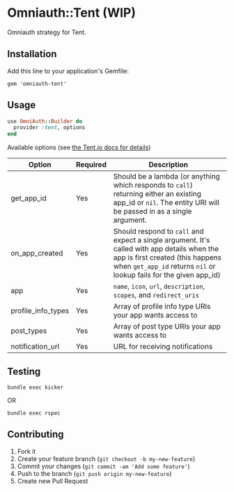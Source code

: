 # Omniauth::Tent (WIP)

Omniauth strategy for Tent.

## Installation

Add this line to your application's Gemfile:

    gem 'omniauth-tent'


## Usage

```ruby
use OmniAuth::Builder do
  provider :tent, options
end
```

Available options (see [the Tent.io docs for details](http://tent.io/docs/app-auth))

| Option | Required | Description |
| ------ | -------- | ----------- |
| get_app_id | Yes | Should be a lambda (or anything which responds to `call`) returning either an existing app_id or `nil`. The entity URI will be passed in as a single argument. |
| on_app_created | Yes | Should respond to `call` and expect a single argument. It's called with app details when the app is first created (this happens when `get_app_id` returns `nil` or lookup fails for the given app_id) |
| app | Yes | `name`, `icon`, `url`, `description`, `scopes`, and `redirect_uris` |
| profile_info_types | Yes | Array of profile info type URIs your app wants access to |
| post_types | Yes | Array of post type URIs your app wants access to |
| notification_url | Yes | URL for receiving notifications |

## Testing

    bundle exec kicker

OR

    bundle exec rspec

## Contributing

1. Fork it
2. Create your feature branch (`git checkout -b my-new-feature`)
3. Commit your changes (`git commit -am 'Add some feature'`)
4. Push to the branch (`git push origin my-new-feature`)
5. Create new Pull Request
